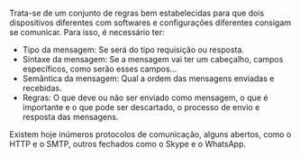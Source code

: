 Trata-se de um conjunto de regras bem estabelecidas para que dois dispositivos diferentes com softwares e configurações diferentes consigam se comunicar. Para isso, é necessário ter:
* Tipo da mensagem:
	Se será do tipo requisição ou resposta.
* Sintaxe da mensagem:
	Se a mensagem vai ter um cabeçalho, campos específicos, como serão esses campos...
* Semântica da mensagem:
	Qual a ordem das mensagens enviadas e recebidas.
* Regras:
	O que deve ou não ser enviado como mensagem, o que é importante e o que pode ser descartado, o processo de envio e resposta das mensagens.

Existem hoje inúmeros protocolos de comunicação, alguns abertos, como o HTTP e o SMTP, outros fechados como o Skype e o WhatsApp.